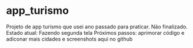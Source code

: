 # app_turismo

Projeto de app turismo que usei ano passado para praticar. Não finalizado.
Estado atual: Fazendo segunda tela
Próximos passos: aprimorar código e adiconar mais cidades e screenshots aqui no github


